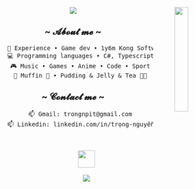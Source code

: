 <div align="center">
<img src="https://github.com/innng/innng/assets/26755058/5e0ce0fb-c544-4f8c-a307-5849165746d0" width="25%" align="right" />
<img src= "https://readme-typing-svg.demolab.com?font=Sixtyfour+Convergence&size=15&duration=2000&pause=200&center=true&multiline=true&width=500&lines=Hello+Hello;I'm+a+game+developer+with+Unity" />
<h2 align="center"> ~ 𝓐𝓫𝓸𝓾𝓽 𝓶𝓮 ~ </h2>
  <div align="center">
<pre>
    💼 Experience • Game dev • 1y6m Kong Software, 6m Freelancer
    💻 Programming languages • C#, Typescript, Javascript
    🎮 Music • Games • Anime • Code • Sport
    🐾 Muffin 🐰 • Pudding & Jelly & Tea 🐤🐥
</pre>
  <div align="center">
    <h2 align="center"> ~ 𝓒𝓸𝓷𝓽𝓪𝓬𝓽 𝓶𝓮 ~ </h2>
    <pre>
    📫 Gmail: trongnpit@gmail.com
    📫 Linkedin: linkedin.com/in/trọng-nguyễn-7a052a270
  </pre>
<div style="width: 75%; margin: 0 auto; text-align: center;">
    <br>
    <img src="https://raw.githubusercontent.com/innng/innng/master/assets/kyubey.gif" height="40" />
    <br><br>
</div>
<div style="width: 75%; margin: 0 auto; text-align: center;">
    <img src="https://i.pinimg.com/originals/8d/4b/77/8d4b77c44b7a68c0fd609411e2c0ec3c.gif" />
</div>
<div>

